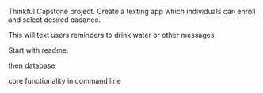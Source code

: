Thinkful Capstone project. Create a texting app which individuals can enroll and select desired cadance. 

This will text users reminders to drink water or other messages. 

Start with readme. 

then database

core functionality in command line
